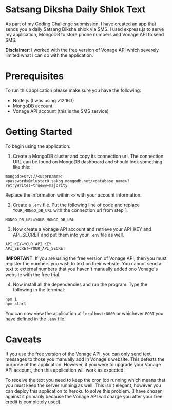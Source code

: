 # Satsang Diksha Daily Shlok Text

As part of my Coding Challenge submission, I have created an app that sends you a daily Satsang Diksha shlok via SMS. I used express.js to serve my application, MongoDB to store phone numbers and Vonage API to send SMS.

**Disclaimer**: I worked with the free version of Vonage API which severely limited what I can do with the application.

# Prerequisites

To run this application please make sure you have the following:

- Node.js (I was using v12.16.1)
- MongoDB account
- Vonage API account (this is the SMS service)

# Getting Started

To begin using the application:

1. Create a MongoDB cluster and copy its connection url. The connection URL can be found on MongoDB dashboard and should look something like this:

```
mongodb+srv://<username>:<password>@cluster0.sakog.mongodb.net/<database_name>?retryWrites=true&w=majority
```

Replace the information within `<>` with your account information.

2.  Create a `.env` file. Put the following line of code and replace `YOUR_MONGO_DB_URL` with the connection url from step 1.

```
MONGO_DB_URL=YOUR_MONGO_DB_URL
```

3. Now create a Vonage API account and retrieve your API_KEY and API_SECRET and put them into your `.env` file as well.

```
API_KEY=YOUR_API_KEY
API_SECRET=YOUR_API_SECRET
```

**IMPORTANT**: If you are using the free version of Vonage API, then you must register the numbers you wish to text on their website. You cannot send a text to external numbers that you haven't manually added ono Vonage's website with the free trial.

4. Now install all the dependencies and run the program. Type the following in the terminal:

```
npm i
npm start
```

You can now view the application at `localhost:8000` or whichever `PORT` you have defined in the `.env` file.

# Caveats

If you use the free version of the Vonage API, you can only send text messages to those you manually add in Vonage's website. This defeats the purpose of the application. However, if you were to upgrade your Vonage API account, then this application will work as expected.

To receive the text you need to keep the cron job running which means that you must keep the server running as well. This isn't elegant, however you can deploy this application to heroku to solve this problem. (I have chosen against it primarily because the Vonage API will charge you after your free credit is completely used)
